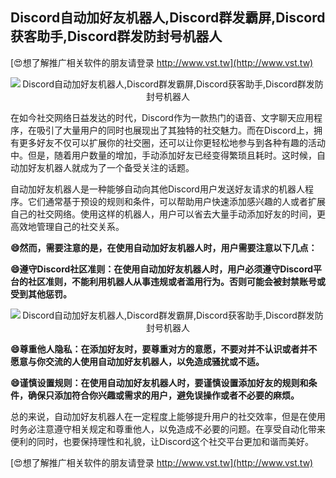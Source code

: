 ## **Discord自动加好友机器人,Discord群发霸屏,Discord获客助手,Discord群发防封号机器人**

[😍想了解推广相关软件的朋友请登录 http://www.vst.tw](http://www.vst.tw)

 <center><img src="https://vst.tw/MP4/tuiguang/png/0.png" alt="Discord自动加好友机器人,Discord群发霸屏,Discord获客助手,Discord群发防封号机器人"></center>

在如今社交网络日益发达的时代，Discord作为一款热门的语音、文字聊天应用程序，在吸引了大量用户的同时也展现出了其独特的社交魅力。而在Discord上，拥有更多好友不仅可以扩展你的社交圈，还可以让你更轻松地参与到各种有趣的活动中。但是，随着用户数量的增加，手动添加好友已经变得繁琐且耗时。这时候，自动加好友机器人就成为了一个备受关注的话题。

自动加好友机器人是一种能够自动向其他Discord用户发送好友请求的机器人程序。它们通常基于预设的规则和条件，可以帮助用户快速添加感兴趣的人或者扩展自己的社交网络。使用这样的机器人，用户可以省去大量手动添加好友的时间，更高效地管理自己的社交关系。

**😄然而，需要注意的是，在使用自动加好友机器人时，用户需要注意以下几点：**

**😄遵守Discord社区准则：在使用自动加好友机器人时，用户必须遵守Discord平台的社区准则，不能利用机器人从事违规或者滥用行为。否则可能会被封禁账号或受到其他惩罚。**

 <center><img src="https://vst.tw/MP4/tuiguang/png/3.png" alt="Discord自动加好友机器人,Discord群发霸屏,Discord获客助手,Discord群发防封号机器人"></center>

**😄尊重他人隐私：在添加好友时，要尊重对方的意愿，不要对并不认识或者并不愿意与你交流的人使用自动加好友机器人，以免造成骚扰或不适。**

**😄谨慎设置规则：在使用自动加好友机器人时，要谨慎设置添加好友的规则和条件，确保只添加符合你兴趣或需求的用户，避免误操作或者不必要的麻烦。**

总的来说，自动加好友机器人在一定程度上能够提升用户的社交效率，但是在使用时务必注意遵守相关规定和尊重他人，以免造成不必要的问题。在享受自动化带来便利的同时，也要保持理性和礼貌，让Discord这个社交平台更加和谐而美好。

[😍想了解推广相关软件的朋友请登录 http://www.vst.tw](http://www.vst.tw)



